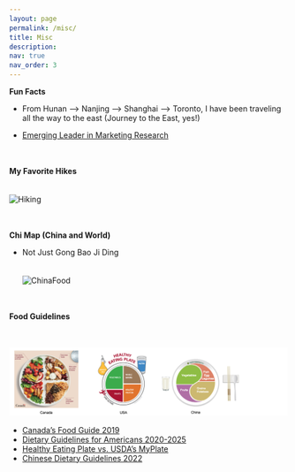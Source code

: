 ```yaml
---
layout: page
permalink: /misc/
title: Misc
description:
nav: true
nav_order: 3
---
```


**Fun Facts**

* From Hunan –> Nanjing –> Shanghai –> Toronto, I have been traveling all the way to the east (Journey to the East, yes!)

* <a href='https://arthurweilu.com/'>Emerging Leader in Marketing Research</a>
<br/><br/><br/>

**My Favorite Hikes**
<br/><br/><br/>
![Hiking](/assets/img/Hiking.png "Hiking")
<br/><br/><br/>


**Chi Map (China and World)**

* Not Just Gong Bao Ji Ding
<br/><br/><br/>
![ChinaFood](/assets/img/FoodChina.jpg "ChinaFood")
<br/><br/><br/>


**Food Guidelines**
<br/><br/><br/>
<!-- ![FoodGuide](/assets/img/FoodGuide2.png "FoodGuide") -->
[![FoodGuide](/assets/img/FoodGuide.png)](https://food-guide.canada.ca/en/)

* <a href='https://food-guide.canada.ca/en/'>Canada’s Food Guide 2019</a>
* <a href='https://www.hsph.harvard.edu/nutritionsource/healthy-eating-plate-vs-usda-myplate/'>Dietary Guidelines for Americans 2020-2025</a>
* <a href='https://www.hsph.harvard.edu/nutritionsource/healthy-eating-plate-vs-usda-myplate/'>Healthy Eating Plate vs. USDA’s MyPlate</a>
* <a href='http://dg.cnsoc.org/imgnewslist_0602_1.htm'>Chinese Dietary Guidelines 2022</a>
<br/><br/><br/>  
